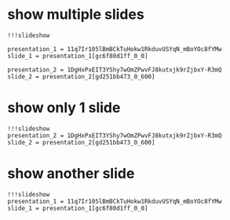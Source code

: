 # show multiple slides

```
!!!slideshow

presentation_1 = 11q7Ir105lBmBCkTuHokw1RkduvUSYqN_mBoYOc8fYMw 
slide_1 = presentation_1[gc6f80d1ff_0_0]

presentation_2 = 1DgHxPxEIT3YShy7wOmZPwvFJ8kutxjk9rZjbxY-R3mQ
slide_2 = presentation_2[gd251bb473_0_600]
```

# show only 1 slide

```
!!!slideshow
presentation_2 = 1DgHxPxEIT3YShy7wOmZPwvFJ8kutxjk9rZjbxY-R3mQ
slide_2 = presentation_2[gd251bb473_0_600]
```

# show another slide

```
!!!slideshow
presentation_1 = 11q7Ir105lBmBCkTuHokw1RkduvUSYqN_mBoYOc8fYMw 
slide_1 = presentation_1[gc6f80d1ff_0_0]
```